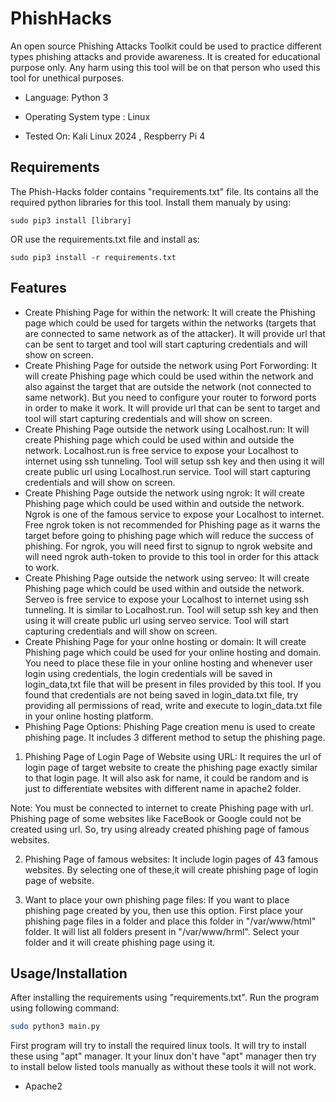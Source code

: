 
# PhishHacks

An open source Phishing Attacks Toolkit could be used to practice different types phishing attacks and provide awareness. It is created for educational purpose only. Any harm using this tool will be on that person who used this tool for unethical purposes.

- Language: Python 3

- Operating System type : Linux

- Tested On: Kali Linux 2024 , Respberry Pi 4


## Requirements
The Phish-Hacks folder contains  "requirements.txt" file. Its contains all the required python libraries for this tool.
Install them manualy by using:
```
sudo pip3 install [library]
```
OR use the requirements.txt file and install as:
```
sudo pip3 install -r requirements.txt
```

## Features

- Create Phishing Page for within the network:
It will create the Phishing page which could be used for targets within the networks (targets that are connected to same network as of the attacker). It will provide url that can be sent to target and tool will start capturing credentials and will show on screen.
- Create Phishing Page for outside the network using Port Forwording:
It will create Phishing page which could be used within the network and also against the target that are outside the network (not connected to same network). But you need to configure your router to forword ports in order to make it work. It will provide url that can be sent to target and tool will start capturing credentials and will show on screen.
- Create Phishing Page outside the network using Localhost.run:
It will create Phishing page which could be used within and outside the network. Localhost.run is free service to expose your Localhost to internet using ssh tunneling. Tool will setup ssh key and then using it will create public url using Localhost.run service. Tool will start capturing credentials and will show on screen.
- Create Phishing Page outside the network using ngrok:
It will create Phishing page which could be used within and outside the network. Ngrok is one of the famous service to expose your Localhost to internet. Free ngrok token is not recommended for Phishing page as it warns the target before going to phishing page which will reduce the success of phishing. For ngrok, you will need first to signup to ngrok website and will need ngrok auth-token to provide to this tool in order for this attack to work.
- Create Phishing Page outside the network using serveo:
It will create Phishing page which could be used within and outside the network. Serveo is free service to expose your Localhost to internet using ssh tunneling. It is similar to Localhost.run.   Tool will setup ssh key and then using it will create public url using serveo service. Tool will start capturing credentials and will show on screen.
- Create Phishing Page for your onlne hosting or domain:
It will create Phishing page which could be used for your online hosting and domain. You need to place these file in your online hosting and whenever user login using credentials, the login credentials will be saved in login_data,txt file that will be present in files provided by this tool. If you found that credentials are not being saved in login_data.txt file, try providing all permissions of read, write and execute to login_data.txt file in your online hosting platform.
- Phishing Page Options:
Phishing Page creation menu is used to create phishing page. It includes 3 different method to setup the phishing page.
1. Phishing Page of Login Page of Website using URL:
It requires the url of login page of target website to create the phishing page exactly similar to that login page. It will also ask for name, it could be random and is just to differentiate websites with different name in apache2 folder.

Note: You must be connected to internet to create Phishing page with url. Phishing page of some websites like FaceBook or Google could not be created using url. So, try using already created phishing page of famous websites.

2. Phishing Page of famous websites:
It include login pages of 43 famous websites. By selecting one of these,it will create phishing page of login page of website.

3. Want to place your own phishing page files:
If you want to place phishing page created by you, then use this option. First place your phishing page files in a folder and place this folder in "/var/www/html" folder. It will list all folders present in "/var/www/hrml". Select your folder and it will create phishing page using it.  

## Usage/Installation

After installing the requirements using "requirements.txt". Run the program using following command:

```bash
sudo python3 main.py
```

First program will try to install the required linux tools. It will try to install these using "apt" manager. It your linux don't have "apt" manager then try to install below listed tools manually as without these tools it will not work.

- Apache2
    